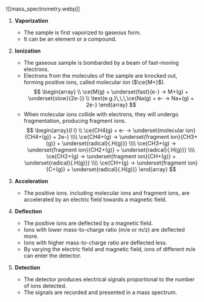 ![[mass_spectrometry.webp]]

1. **Vaporization**
	- The sample is first vaporized to <span class="hi-green">gaseous</span> form.
	- It can be an element or a compound.

2. **Ionization**
	- The gaseous sample is bombarded by a <span class="hi-green">beam of fast-moving electrons</span>.
	- Electrons from the molecules of the sample are knocked out, forming positive ions, called molecular ion ($\ce{M+}$).
	  $$
	  \begin{array} \\
	  \ce{M(g) + \underset{fast}{e-} -> M+(g) + \underset{slow}{2e-}} \\
	  \text{e.g.}\,\,\,\ce{Na(g) + e- -> Na+(g) + 2e-}
	  \end{array}
	  $$
	- When molecular ions collide with electrons, they will undergo fragmentation, producing fragment ions. 
	  $$
	  \begin{array}{l l} \\
	  \ce{CH4(g) + e- -> \underset{molecular ion}{CH4+(g)} + 2e-} \\\\
	  \ce{CH4+(g) -> \underset{fragment ion}{CH3+(g)} + \underset{radical}{.H(g)}} \\\\
	  \ce{CH3+(g) -> \underset{fragment ion}{CH2+(g)} + \underset{radical}{.H(g)}} \\\\
	  \ce{CH2+(g) -> \underset{fragment ion}{CH+(g)} + \underset{radical}{.H(g)}} \\\\
	  \ce{CH+(g) -> \underset{fragment ion}{C+(g)} + \underset{radical}{.H(g)}}
	  \end{array}
	  $$

4. **Acceleration**
	- The positive ions. including molecular ions and fragment ions, are accelerated by an electric field towards a magnetic field.

5. **Deflection**
	- The positive ions are deflected by a magnetic field.
	- Ions with lower mass-to-charge ratio (m/e or m/z) are deflected more.
	- Ions with higher mass-to-charge ratio are deflected less.
	- By varying the electric field and magnetic field, ions of different m/e can enter the detector.

6. **Detection**
	- The detector produces electrical signals proportional to the number of ions detected.
	- The signals are recorded and presented in a mass spectrum.
